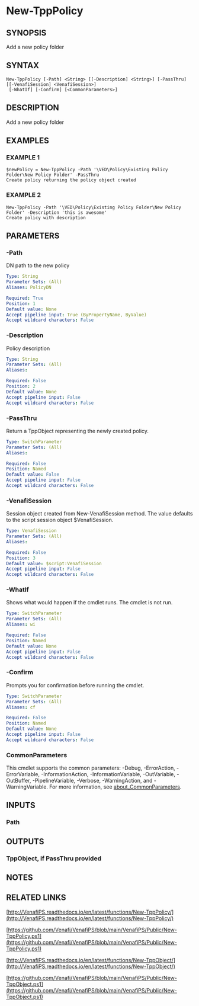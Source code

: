 # New-TppPolicy

## SYNOPSIS
Add a new policy folder

## SYNTAX

```
New-TppPolicy [-Path] <String> [[-Description] <String>] [-PassThru] [[-VenafiSession] <VenafiSession>]
 [-WhatIf] [-Confirm] [<CommonParameters>]
```

## DESCRIPTION
Add a new policy folder

## EXAMPLES

### EXAMPLE 1
```
$newPolicy = New-TppPolicy -Path '\VED\Policy\Existing Policy Folder\New Policy Folder' -PassThru
Create policy returning the policy object created
```

### EXAMPLE 2
```
New-TppPolicy -Path '\VED\Policy\Existing Policy Folder\New Policy Folder' -Description 'this is awesome'
Create policy with description
```

## PARAMETERS

### -Path
DN path to the new policy

```yaml
Type: String
Parameter Sets: (All)
Aliases: PolicyDN

Required: True
Position: 1
Default value: None
Accept pipeline input: True (ByPropertyName, ByValue)
Accept wildcard characters: False
```

### -Description
Policy description

```yaml
Type: String
Parameter Sets: (All)
Aliases:

Required: False
Position: 2
Default value: None
Accept pipeline input: False
Accept wildcard characters: False
```

### -PassThru
Return a TppObject representing the newly created policy.

```yaml
Type: SwitchParameter
Parameter Sets: (All)
Aliases:

Required: False
Position: Named
Default value: False
Accept pipeline input: False
Accept wildcard characters: False
```

### -VenafiSession
Session object created from New-VenafiSession method. 
The value defaults to the script session object $VenafiSession.

```yaml
Type: VenafiSession
Parameter Sets: (All)
Aliases:

Required: False
Position: 3
Default value: $script:VenafiSession
Accept pipeline input: False
Accept wildcard characters: False
```

### -WhatIf
Shows what would happen if the cmdlet runs.
The cmdlet is not run.

```yaml
Type: SwitchParameter
Parameter Sets: (All)
Aliases: wi

Required: False
Position: Named
Default value: None
Accept pipeline input: False
Accept wildcard characters: False
```

### -Confirm
Prompts you for confirmation before running the cmdlet.

```yaml
Type: SwitchParameter
Parameter Sets: (All)
Aliases: cf

Required: False
Position: Named
Default value: None
Accept pipeline input: False
Accept wildcard characters: False
```

### CommonParameters
This cmdlet supports the common parameters: -Debug, -ErrorAction, -ErrorVariable, -InformationAction, -InformationVariable, -OutVariable, -OutBuffer, -PipelineVariable, -Verbose, -WarningAction, and -WarningVariable. For more information, see [about_CommonParameters](http://go.microsoft.com/fwlink/?LinkID=113216).

## INPUTS

### Path
## OUTPUTS

### TppObject, if PassThru provided
## NOTES

## RELATED LINKS

[http://VenafiPS.readthedocs.io/en/latest/functions/New-TppPolicy/](http://VenafiPS.readthedocs.io/en/latest/functions/New-TppPolicy/)

[https://github.com/Venafi/VenafiPS/blob/main/VenafiPS/Public/New-TppPolicy.ps1](https://github.com/Venafi/VenafiPS/blob/main/VenafiPS/Public/New-TppPolicy.ps1)

[http://VenafiPS.readthedocs.io/en/latest/functions/New-TppObject/](http://VenafiPS.readthedocs.io/en/latest/functions/New-TppObject/)

[https://github.com/Venafi/VenafiPS/blob/main/VenafiPS/Public/New-TppObject.ps1](https://github.com/Venafi/VenafiPS/blob/main/VenafiPS/Public/New-TppObject.ps1)

